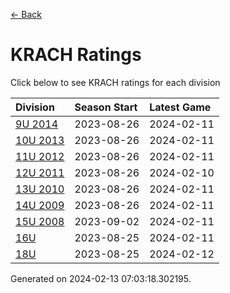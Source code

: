[<- Back](../readme.md)
# KRACH Ratings
Click below to see KRACH ratings for each division

| Division | Season Start | Latest Game |
| :-- | :-- | :-- |
| [9U 2014](9U-2014-ratings.md) | 2023-08-26 | 2024-02-11 |
| [10U 2013](10U-2013-ratings.md) | 2023-08-26 | 2024-02-11 |
| [11U 2012](11U-2012-ratings.md) | 2023-08-26 | 2024-02-11 |
| [12U 2011](12U-2011-ratings.md) | 2023-08-26 | 2024-02-10 |
| [13U 2010](13U-2010-ratings.md) | 2023-08-26 | 2024-02-11 |
| [14U 2009](14U-2009-ratings.md) | 2023-08-26 | 2024-02-11 |
| [15U 2008](15U-2008-ratings.md) | 2023-09-02 | 2024-02-11 |
| [16U](16U-ratings.md) | 2023-08-25 | 2024-02-11 |
| [18U](18U-ratings.md) | 2023-08-25 | 2024-02-12 |

Generated on 2024-02-13 07:03:18.302195.
